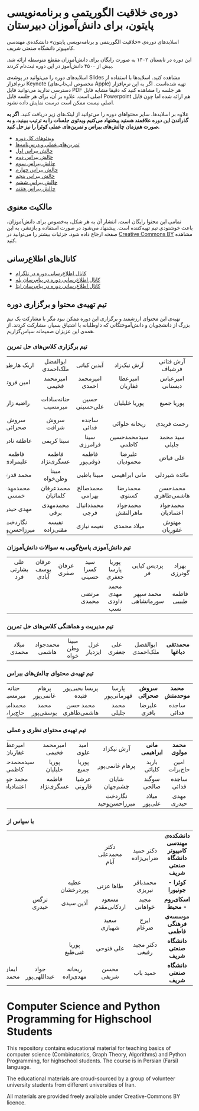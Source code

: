 # دوره‌ی خلاقیت الگوریتمی و برنامه‌نویسی پایتون، برای دانش‌آموزان دبیرستان

اسلایدهای دوره‌ی «خلاقیت الگوریتمی و برنامه‌نویسی پایتون» دانشکده‌ی مهندسی کامپیوتر دانشگاه صنعتی شریف. 

این دوره در تابستان ۱۴۰۲ به صورت رایگان برای دانش‌آموزان مقطع متوسطه ارائه شد. بیش از ۴۵۰۰ دانش‌آموز در این دوره ثبت‌نام کردند.

اسلایدهای دوره را می‌توانید در پوشه‌ی Slides مشاهده کنید. اسلایدها با استفاده از نرم‌افزار Keynote (مخصوص لپ‌تاپ‌های Apple) تهیه شده‌است. اگر به این نرم‌افزار دسترسی ندارید می‌توانید فایل PDF هر جلسه را مشاهده کنید که دقیقا مشابه فایل اصلی است. علاوه بر آن، برای هر جلسه فایل Powerpoint هم ارائه شده اما چون فایل اصلی نیست ممکن است درست نمایش داده نشود.

علاوه بر اسلایدها، سایر محتواهای دوره را می‌توانید از لینک‌های زیر دریافت کنید. <strong>اگر به گذراندن این دوره علاقمند هستید پیشنهاد می‌کنیم ویدئوی جلسات را به ترتیب ببینید، و به صورت هم‌زمان چالش‌های ببراس و تمرین‌های عملی کوئرا را نیز حل کنید.</strong>

* [ویدئوهای کل دوره](https://ocw.sharif.edu/course/id/522)
* [تمرین‌های عملی و درس‌نامه‌ها](https://quera.org/college/land/college/11644/برنامه%20تابستانه%20علوم%20کامپیوتری/) 
* [چالش ببراس اول](http://practice.learn-python.ir/hw1)
* [چالش ببراس دوم](http://practice.learn-python.ir/hw2)
* [چالش ببراس سوم](http://practice.learn-python.ir/hw3)
* [چالش ببراس چهارم](http://practice.learn-python.ir/hw4)
* [چالش ببراس پنجم](http://practice.learn-python.ir/hw5)
* [چالش ببراس ششم](http://practice.learn-python.ir/hw6)
* [چالش ببراس هفتم](http://practice.learn-python.ir/hw7)
 
## مالکیت معنوی
تمامی این محتوا رایگان است. انتشار آن به هر شکل، به‌خصوص برای دانش‌آموزان، باعث خوشنودی تیم تهیه‌کننده است. پیشنهاد می‌شود در صورت استفاده و بازنشر، به این صفحه ارجاع داده شود.
جزئیات بیشتر را می‌توانید در [Creative Commons BY](https://creativecommons.org/licenses/by/4.0/) مشاهده کنید. 

## کانال‌های اطلاع‌رسانی
* [کانال اطلاع‌رسانی دوره در تلگرام](https://t.me/sharif_python)
* [کانال اطلاع‌رسانی دوره در پیام‌رسان بله](https://web.bale.ai/#/c/sharif_python)
* [کانال اطلاع‌رسانی دوره در پیام‌رسان ایتا](https://eitaa.com/sharif_python)



## تیم تهیه‌ی محتوا و برگزاری دوره

تهیه‌ی این محتوای ارزشمند و برگزاری این دوره ممکن نبود مگر با مشارکت یک تیم بزرگ از دانشجویان و دانش‌آموختگانی که داوطلبانه با اشتیاق بسیار، مشارکت کردند. از همه‌ی این عزیزان صمیمانه سپاس‌گزاریم.

### تیم برگزاری کلاس‌های حل تمرین
<div dir="rtl">
  
| | | | | | | |
|:-:|:-:|:-:|:-:|:-:|:-:|:-:|
| آرش فتانی فرشباف | آرش نیک‌زاد | آیدین کیانی | ابوالفضل ملک‌احمدی | اریک هارطونی | اشکان شکیبا | امیررضا شعیری |
| امیرعباس دبستانی | امیرعطا غفاریان | امیرمحمد احمدی | امیرمحمد فخیمی | امین فروتن | باربد کلیائی | پریسا رستمی |
| پوریا جمیع | پوریا خلیلیان | حسین علی‌حسینی | حنانه‌سادات میرمسیب | راضیه زارع | رامتین محمودی کاشانی | رامتین مسلمی |
|رحمت فریدی | ریحانه حلوائی | ساجده فدائی | سروش شرافت | سروش صحرائی | سعید صادقی | سید ‌امید علوی | 
| سید محمد جلیلی | سیدمحمدحسین کاظمی | سینا فرامرزی | سینا کریمی | عاطفه نادری | عرشیا قارونی | علی جعفری |
| علی فیاض | علیرضا محمودیان | فاطمه ذوقی‌پور | فاطمه عسگری‌نژاد | فاطمه علیمرادی | فخرالدین عبدی | فرحان سراوند |
| مائده شیردلی | مانی ابراهیمی | مبینا باطبی | مبینا وطن‌خواه | محمد قدرتی | محمد مولوی | محمدجواد هاشمی |
| محمدحسن هاشمی‌طاهری | محمدرضا کسنوی | محمدصالح بهرامی | محمدعرفان کلماتیان | محمدمهدی خمسی | محمدامین حاج‌برات | محمدتقی دباغها |
| محمدجواد اعتمادیان | محمدجواد ماهرالنقش | محمددانیال فرجی | محمدمهدی برقی | مهدی حیدری | مهران رهنمانیا | مهسا یزدانی |
| مهنوش غفوریان | میلاد محمدی | نعیمه نیازی | نفیسه مقنی‌زاده | نگاردخت میرزاحسن‌وحید | هادی حسن‌زاده | هومن ذوالفقاری |

</div> 

### تیم دانش‌آموزی پاسخ‌گویی به سوالات دانش‌آموزان
<div dir="rtl">
  
| | | | | | | |
|:-:|:-:|:-:|:-:|:-:|:-:|:-:|
| بهراد گودرزی | پردیس کیایی فر | پوریا پارسا جعفری | سید کسرا حسینی | عرفان صفری | عرفان یوسف آبادی | علی بشارتی فرد |
| فاطمه طبیبی | محمد سپهر سورمانشاهی | محمد مهدی داودی نسب | مرتضی محمدی | | |‌ | 

</div>


### تیم مدیریت و هماهنگی کلاس‌های حل تمرین
<div dir="rtl">
  
| | | | | | | |
|:-:|:-:|:-:|:-:|:-:|:-:|:-:|
| **محمدتقی دباغها** | ابوالفضل ملک‌احمدی | علی جعفری | غزل ایزدیار | مبینا وطن خواه | محمدجواد هاشمی | میلاد محمدی |

</div>


### تیم تهیه‌ی محتوای چالش‌های ببراس
<div dir="rtl">
  
| | | | | | | |
|:-:|:-:|:-:|:-:|:-:|:-:|:-:|
| **محمد موحدمنش** | **سروش صحرائی** | پارسا قهرمانی‌پور | پریسا یحیی‌پور فتیده | پرهام غانمی‌پور | حنانه میرمسیب | رامتین مسلمی |
| ساجده فدائی | علیرضا باقری | محمد جلیلی | محمد حسن هاشمی‌طاهری | محمد یوسفی‌پور | محمدامین حاج‌برات | نگار وحید |

</div>



### تیم تهیه‌ی محتوای نظری و عملی
<div dir="rtl">
  
| | | | | | | |
|:-:|:-:|:-:|:-:|:-:|:-:|:-:|
| **محمد مولوی** | **مانی ابراهیمی** | آرش نیکزاد | امید علوی | امیرمحمد فخیمی | امیرعطا غفاریان | امیرمحمد احمدی |
| امین حاج‌برات | باربد کلیائی | پرهام غانمی‌پور | پوریا جمیع | پوریا خلیلیان | سیدمحمدحسین کاظمی | رضا نامور |
| ساجده فدائی | سوگند صالحی | شایان چشم‌جهان | عرشیا قارونی | فاطمه عسگری‌نژاد | محمد جواد اعتمادیان | محمدامین حاج‌برات |
| مهدی حیدری | میلاد علی‌پور | نگاردخت میرزا‌حسن‌وحید |  |  |  |  |


</div>


### با سپاس از
<div dir="rtl">
  
| | | | | | | |
|:-:|:-:|:-:|:-:|:-:|:-:|:-:|
|  **دانشکده‌ی مهندسی کامپیوتر دانشگاه صنعتی شریف** |  دکتر حمید ضرابی‌زاده | دکتر محمدعلی آبام |  |  |  |  |
| **کوئرا - جونیورا** | محمدباقر تبریزی | طاها عزتی | عطیه پوردرخشان |  |  |  |
| **اسکای‌روم - محیط** | مجید خواهانی | مسعود اردکانی‌مقدم | آذین سیدی | نرگس حیدری |  |  |
| **موسسه‌ی فرهنگی فاطمی** | ایرج ضرغام | سعید شهبازی |  |  |  |  |
| **دانشگاه صنعتی شریف** | دکتر مجید رفیعی | علی فتوحی | پوریا غنی‌طبع |  |  |  |
| **دانشگاه صنعتی شریف** | حمید باب | محسن شریفی | ریحانه مهدی‌زاده | جواد عبداللهی‌پور | ایمان محمدی | طاها جهانی‌نژاد |


</div>


# Computer Science and Python Programming for Highschool Students

This repository contains educational material for teaching basics of computer science (Combinatorics, Graph Theory, Algorithms) and Python Programming, for highschool students. The course is in Persian (Farsi) language. 

The educational materials are croud-sourced by a group of volunteer university students from different universities of Iran.

All materials are provided freely available under Creative-Commons BY licence. 

